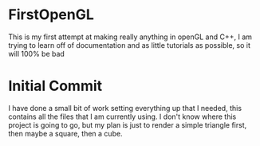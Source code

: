 # FirstOpenGL
This is my first attempt at making really anything in openGL and C++, I am trying to learn off of documentation and as little tutorials as possible, so it will 100% be bad

# Initial Commit
I have done a small bit of work setting everything up that I needed, this contains all the files that I am currently using. I don't know where this project is going to go, but my plan is just to render a simple triangle first, then maybe a square, then a cube.
